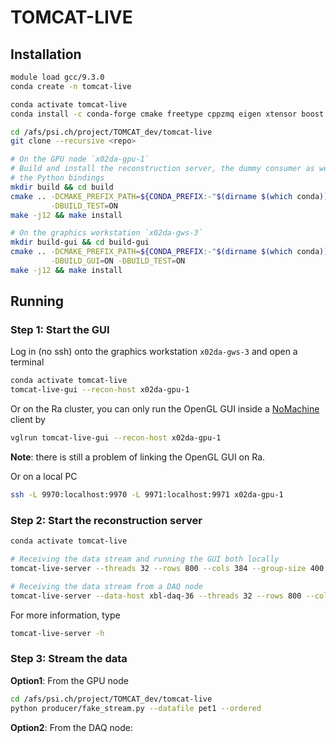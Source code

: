 # TOMCAT-LIVE

## Installation

```sh
module load gcc/9.3.0
conda create -n tomcat-live

conda activate tomcat-live
conda install -c conda-forge cmake freetype cppzmq eigen xtensor boost fftw libastra tbb-devel nlohmann_json spdlog

cd /afs/psi.ch/project/TOMCAT_dev/tomcat-live
git clone --recursive <repo>

# On the GPU node `x02da-gpu-1`
# Build and install the reconstruction server, the dummy consumer as well as
# the Python bindings 
mkdir build && cd build
cmake .. -DCMAKE_PREFIX_PATH=${CONDA_PREFIX:-"$(dirname $(which conda))/../"} \
         -DBUILD_TEST=ON 
make -j12 && make install

# On the graphics workstation `x02da-gws-3`
mkdir build-gui && cd build-gui
cmake .. -DCMAKE_PREFIX_PATH=${CONDA_PREFIX:-"$(dirname $(which conda))/../"} \
         -DBUILD_GUI=ON -DBUILD_TEST=ON 
make -j12 && make install
```

## Running

### Step 1: Start the GUI 

Log in (no ssh) onto the graphics workstation `x02da-gws-3` and open a terminal
```sh
conda activate tomcat-live
tomcat-live-gui --recon-host x02da-gpu-1
```

Or on the Ra cluster, you can only run the OpenGL GUI inside a [NoMachine](https://www.psi.ch/en/photon-science-data-services/remote-interactive-access
) client by
```sh
vglrun tomcat-live-gui --recon-host x02da-gpu-1
```
**Note**: there is still a problem of linking the OpenGL GUI on Ra.

Or on a local PC
```sh
ssh -L 9970:localhost:9970 -L 9971:localhost:9971 x02da-gpu-1
```

### Step 2: Start the reconstruction server

```sh
conda activate tomcat-live

# Receiving the data stream and running the GUI both locally
tomcat-live-server --threads 32 --rows 800 --cols 384 --group-size 400

# Receiving the data stream from a DAQ node
tomcat-live-server --data-host xbl-daq-36 --threads 32 --rows 800 --cols 384 --group-size 400
```

For more information, type
```sh
tomcat-live-server -h
```

### Step 3: Stream the data

**Option1**: From the GPU node
```sh
cd /afs/psi.ch/project/TOMCAT_dev/tomcat-live
python producer/fake_stream.py --datafile pet1 --ordered
```

**Option2**: From the DAQ node:

